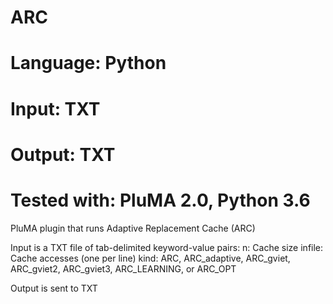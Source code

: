 # ARC
# Language: Python
# Input: TXT
# Output: TXT
# Tested with: PluMA 2.0, Python 3.6

PluMA plugin that runs Adaptive Replacement Cache (ARC)

Input is a TXT file of tab-delimited keyword-value pairs:
n: Cache size
infile: Cache accesses (one per line)
kind: ARC, ARC_adaptive, ARC_gviet, ARC_gviet2, ARC_gviet3, ARC_LEARNING, or ARC_OPT

Output is sent to TXT
